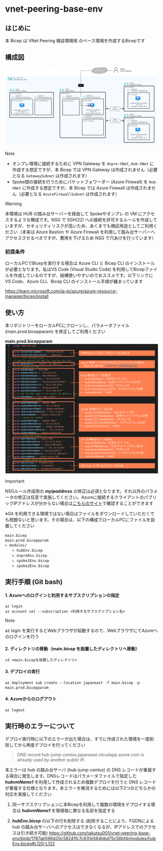 # vnet-peering-base-env

## はじめに
本 Bicep は VNet Peering 検証環境用 のベース環境を作成するBicepです

## 構成図
![](/images/vnet-peering-base-topology.png)

> [!NOTE]
> - オンプレ環境に接続するために VPN Gateway を `Onpre-VNet`, `Hub-VNet` に作成する想定ですが、本 Bicep では VPN Gateway は作成されません（必要となる `GatewaySubnet` は作成されます）
> - Spoke間の接続を行うためにパケットフォワーダー (Azure Firewall) を `Hub-VNet` に作成する想定ですが、本 Bicep では Azure Firewall は作成されません（必要となる `AzureFirewallSubnet` は作成されます） 

> [!WARNING]
> 本環境は HUB の踏み台サーバーを経由して Spokeやオンプレ の VM にアクセスするような構成です。NSG で SSH(22) への接続を許可するルールを作成していますが、セキュリティリスクが高いため、あくまでも検証用途としてご利用ください（本来は Azure Bastion や Azure Firewall を利用して踏み台サーバーへアクセスさせるべきですが、費用を下げるため NSG で穴あけを行っています）

### 前提条件
ローカルPCでBicepを実行する場合は Azure CLI と Bicep CLI のインストールが必要となります。私はVS Code (Visual Studio Code) を利用してBicepファイルを作成しているのですが、結構使いやすいのでおススメです。以下リンクに VS Code、Azure CLI、Bicep CLI のインストール手順が纏まっています

https://learn.microsoft.com/ja-jp/azure/azure-resource-manager/bicep/install

## 使い方
本リポジトリーをローカルPCにクローンし、パラメータファイル (main.prod.bicepparam) を修正してご利用ください

**main.prod.bicepparam**
![](/images/vnet-peering-base-bicepparam.png)

> [!IMPORTANT]
> NSGルール作成用の ***myipaddress*** の修正は必須となります。それ以外のパラメータの修正は任意で実施してください。Azureに接続するクライアントのパブリックIPアドレスが分からない場合は[こちらのサイト](https://www.cman.jp/network/support/go_access.cgi)で確認することができます

※Git を利用できる環境ではない場合はファイルをダウンロードしていただくでも問題ないと思います。その場合は、以下の構成でローカルPCにファイルを設置してください

```
main.bicep
main.prod.bicepparam
∟ modules/
　　∟ hubEnv.bicep
　　∟ onpreEnv.bicep
　　∟ spoke1Env.bicep
　　∟ spoke2Env.bicep
```

## 実行手順 (Git bash)

#### 1. Azureへのログインと利用するサブスクリプションの指定
```
az login
az account set --subscription <利用するサブスクリプション名>
```
> [!NOTE]
> az login を実行するとWebブラウザが起動するので、WebブラウザにてAzureへのログインを行う

#### 2. ディレクトリの移動（main.bicep を設置したディレクトリへ移動）
```
cd <main.bicepを設置したディレクトリ>
```

#### 3. デプロイの実行
```
az deployment sub create --location japaneast -f main.bicep -p main.prod.bicepparam
```

#### 4. Azureからのログアウト
```
az logout
```

## 実行時のエラーについて
デプロイ実行時に以下のエラーが出た場合は、すでに作成された環境を一度削除してから再度デプロイを行ってください
> DNS record hub-jump-centos.japaneast.cloudapp.azure.com is already used by another public IP.

 本エラーは hub の踏み台サーバ (hub-jump-centos) の DNS レコードが重複する場合に発生します。DNSレコードはパラメータファイルで指定した ***hubvmName1*** を利用して作成されるため複数デプロイを行うと DNS レコードが重複する仕様となります。本エラーを解消するためには以下2つのどちらかの対応を実施してください

1. 同一サブスクリプションに本Bicepを利用して複数の環境をデプロイする場合は ***hubvmName1*** を環境毎に異なる名前を指定する

2. ***hubEnv.bicep*** の以下の行を削除する (削除することにより、FQDNによる hub の踏み台サーバへのアクセスはできなくなるが、IPアドレスでのアクセスは引き続き可能)
https://github.com/takutsu001/vnet-peering-base-env/blob/1787ab596d20c58241fc7c631e564bbd75c56bf4/modules/hubEnv.bicep#L120-L122
